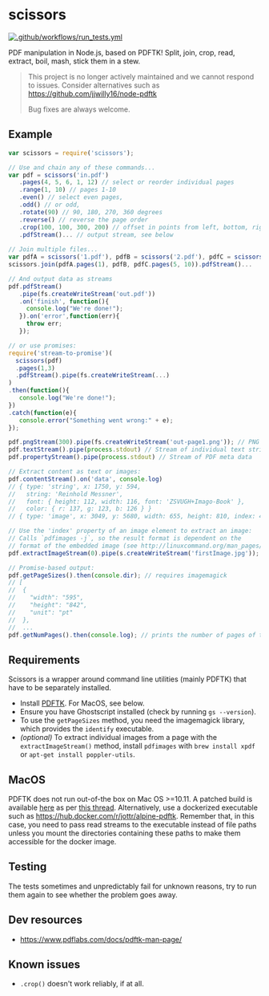 # scissors
[![.github/workflows/run_tests.yml](https://github.com/tcr/scissors/actions/workflows/run_tests.yml/badge.svg)](https://github.com/tcr/scissors/actions/workflows/run_tests.yml)

PDF manipulation in Node.js, based on PDFTK! Split, join, crop, read, extract, 
boil, mash, stick them in a stew.

> This project is no longer actively maintained and we cannot respond to issues. 
> Consider alternatives such as https://github.com/jjwilly16/node-pdftk 
> 
> Bug fixes are always welcome.

## Example

```javascript
var scissors = require('scissors');

// Use and chain any of these commands...
var pdf = scissors('in.pdf')
   .pages(4, 5, 6, 1, 12) // select or reorder individual pages
   .range(1, 10) // pages 1-10
   .even() // select even pages, 
   .odd() // or odd, 
   .rotate(90) // 90, 180, 270, 360 degrees
   .reverse() // reverse the page order
   .crop(100, 100, 300, 200) // offset in points from left, bottom, right, top (doesn't work reliably yet)
   .pdfStream()... // output stream, see below
   
// Join multiple files...
var pdfA = scissors('1.pdf'), pdfB = scissors('2.pdf'), pdfC = scissors('3.pdf')
scissors.join(pdfA.pages(1), pdfB, pdfC.pages(5, 10)).pdfStream()...

// And output data as streams
pdf.pdfStream()
   .pipe(fs.createWriteStream('out.pdf'))
   .on('finish', function(){
     console.log("We're done!");
   }).on('error',function(err){
     throw err;
   });

// or use promises:
require('stream-to-promise')(
  scissors(pdf)
  .pages(1,3)
  .pdfStream().pipe(fs.createWriteStream(...)
)
.then(function(){
   console.log("We're done!");
})
.catch(function(e){
   console.error("Something went wrong:" + e);
});

pdf.pngStream(300).pipe(fs.createWriteStream('out-page1.png')); // PNG of first page at 300 dpi
pdf.textStream().pipe(process.stdout) // Stream of individual text strings
pdf.propertyStream().pipe(process.stdout) // Stream of PDF meta data

// Extract content as text or images:
pdf.contentStream().on('data', console.log)
// { type: 'string', x: 1750, y: 594,
//   string: 'Reinhold Messner',
//   font: { height: 112, width: 116, font: 'ZSVUGH+Imago-Book' },
//   color: { r: 137, g: 123, b: 126 } }
// { type: 'image', x: 3049, y: 5680, width: 655, height: 810, index: 4 }

// Use the 'index' property of an image element to extract an image:
// Calls `pdfimages -j`, so the result format is dependent on the 
// format of the embedded image (see http://linuxcommand.org/man_pages/pdfimages1.html)
pdf.extractImageStream(0).pipe(s.createWriteStream('firstImage.jpg'));

// Promise-based output:
pdf.getPageSizes().then(console.dir); // requires imagemagick
// [
//  {
//    "width": "595",
//    "height": "842",
//    "unit": "pt"
//  },
//  ...
pdf.getNumPages().then(console.log); // prints the number of pages of the PDF

```

## Requirements

Scissors is a wrapper around command line utilities (mainly PDFTK) that have to 
be separately installed.

* Install [PDFTK](http://www.pdflabs.com/docs/install-pdftk/). For MacOS, see below.
* Ensure you have Ghostscript installed (check by running `gs --version`).
* To use the `getPageSizes` method, you need the imagemagick library, which provides the `identify` executable.
* *(optional)* To extract individual images from a page with the 
  `extractImageStream()` method, install `pdfimages` with `brew install xpdf` or 
   `apt-get install poppler-utils`.

## MacOS

PDFTK does not run out-of-the box on Mac OS >=10.11. A patched build is
available
[here](https://www.pdflabs.com/tools/pdftk-the-pdf-toolkit/pdftk_server-2.02-mac_osx-10.11-setup.pkg)
as per [this
thread](http://stackoverflow.com/questions/32505951/pdftk-server-on-os-x-10-11).
Alternatively, use a dockerized executable such as
https://hub.docker.com/r/jottr/alpine-pdftk. Remember that, in this case,  you
need to pass read streams to the executable instead of file paths unless you
mount the directories containing these paths to make them accessible for the
docker image.

## Testing

The tests sometimes and unpredictably fail for unknown reasons, try to run them again to see whether the
problem goes away.

## Dev resources
- https://www.pdflabs.com/docs/pdftk-man-page/

## Known issues
- `.crop()` doesn't work reliably, if at all.
